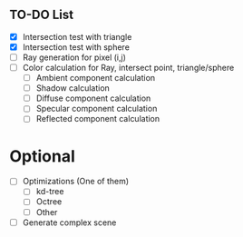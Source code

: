 ## TO-DO List

- [x]  Intersection test with triangle
- [x]  Intersection test with sphere
- [ ]  Ray generation for pixel (i,j)
- [ ]  Color calculation for Ray, intersect point, triangle/sphere
    -   [ ] Ambient component calculation
    -   [ ] Shadow calculation
    -   [ ] Diffuse component calculation
    -   [ ] Specular component calculation
    -   [ ] Reflected component calculation

# Optional

- [ ]   Optimizations (One of them)
    -   [ ] kd-tree
    -   [ ] Octree
    -   [ ] Other
- [ ]   Generate complex scene